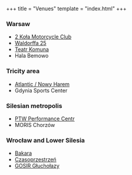 +++
title = "Venues"
template = "index.html"
+++

### Warsaw

* [2 Koła Motorcycle Club](@/v/2kola.md)
* [Waldorffa 25](@/v/waldorffa25.md)
* [Teatr Komuna](@/v/teatr-komuna.md)
* Hala Bemowo

### Tricity area

* [Atlantic / Nowy Harem](@/v/atlantic-nh-gdynia.md)
* Gdynia Sports Center

### Silesian metropolis

* [PTW Performance Centr](@/v/ptw-targowa.md)
* MORIS Chorzów

### Wrocław and Lower Silesia

* [Bakara](@/v/bakara.md)
* [Czasoprzestrzeń](@/v/czasoprzestrzen.md)
* [GOSIR Głuchołazy](@/v/gosir-glucholazy.md)
